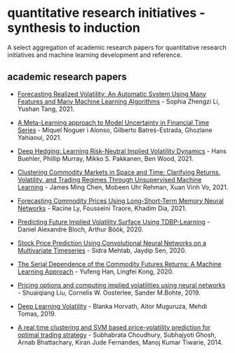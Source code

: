 # quantitative research initiatives - synthesis to induction
A select aggregation of academic research papers for quantitative research initiatives and machine learning development and reference.

## academic research papers

- [Forecasting Realized Volatility: An Automatic System Using Many Features and Many Machine Learning Algorithms](https://papers.ssrn.com/sol3/papers.cfm?abstract_id=3776915) - Sophia Zhengzi Li, Yushan Tang, 2021.

- [A Meta-Learning approach to Model Uncertainty in Financial Time Series](https://papers.ssrn.com/sol3/papers.cfm?abstract_id=3814938) - Miquel Noguer i Alonso, Gilberto Batres-Estrada, Ghozlane Yahiaoui, 2021.

- [Deep Hedging: Learning Risk-Neutral Implied Volatility Dynamics](https://arxiv.org/abs/2103.11948) - Hans Buehler, Phillip Murray, Mikko S. Pakkanen, Ben Wood, 2021.

- [Clustering Commodity Markets in Space and Time: Clarifying Returns, Volatility, and Trading Regimes Through Unsupervised Machine Learning](https://papers.ssrn.com/sol3/papers.cfm?abstract_id=3791138) - James Ming Chen, Mobeen Uhr Rehman, Xuan Vinh Vo, 2021.

- [Forecasting Commodity Prices Using Long-Short-Term Memory Neural Networks](https://papers.ssrn.com/sol3/papers.cfm?abstract_id=3786821) - Racine Ly, Fousseini Traore, 
Khadim Dia, 2021.

- [Predicting Future Implied Volatility Surface Using TDBP-Learning](https://papers.ssrn.com/sol3/papers.cfm?abstract_id=3739514) - Daniel Alexandre Bloch, Arthur Böök, 2020.

- [Stock Price Prediction Using Convolutional Neural Networks on a Multivariate Timeseries](https://arxiv.org/abs/2001.09769) - Sidra Mehtab, Jaydip Sen, 2020.

- [The Serial Dependence of the Commodity Futures Returns: A Machine Learning Approach](https://papers.ssrn.com/sol3/papers.cfm?abstract_id=3536046) - Yufeng Han, Lingfei Kong, 2020.

- [Pricing options and computing implied volatilities using neural networks](https://arxiv.org/abs/1901.08943) - Shuaiqiang Liu, Cornelis W. Oosterlee, Sander M.Bohte, 2019.

- [Deep Learning Volatility](https://arxiv.org/abs/1901.09647) - Blanka Horvath, Aitor Muguruza, Mehdi Tomas, 2019.

- [A real time clustering and SVM based price-volatility prediction for optimal trading strategy](https://www.sciencedirect.com/science/article/abs/pii/S0925231213009296) - Subhabrata Choudhury, Subhajyoti Ghosh, Arnab Bhattachary, Kiran Jude Fernandes, Manoj Kumar Tiwarie, 2014.


